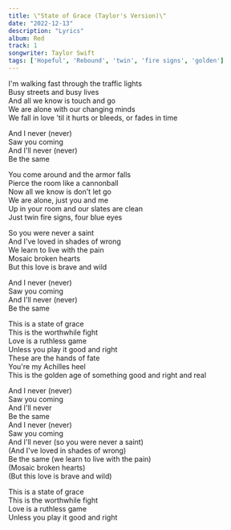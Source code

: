 ```yaml
---
title: \"State of Grace (Taylor's Version)\"
date: "2022-12-13"
description: "Lyrics"
album: Red
track: 1
songwriter: Taylor Swift
tags: ['Hopeful', 'Rebound', 'twin', 'fire signs', 'golden']
---
```



<p className="verse-one">
I'm walking fast through the traffic lights <br />
Busy streets and busy lives <br />
And all we know is touch and go <br />
We are alone with our changing minds <br />
We fall in love 'til it hurts or bleeds, or fades in time <br />
</p>
<p className="pre-chorus">
And I never (never) <br />
Saw you coming <br />
And I'll never (never) <br />
Be the same <br />
</p>
<p className="verse-two">
You come around and the armor falls <br />
Pierce the room like a cannonball <br />
Now all we know is don't let go <br />
We are alone, just you and me <br />
Up in your room and our slates are clean <br />
Just twin fire signs, four blue eyes <br />

So you were never a saint <br />
And I've loved in shades of wrong <br />
We learn to live with the pain <br />
Mosaic broken hearts <br />
But this love is brave and wild <br />
</p>
<p className="pre-chorus">
And I never (never) <br />
Saw you coming <br />
And I'll never (never) <br />
Be the same <br />
</p>
<p className="chorus">
This is a state of grace <br />
This is the worthwhile fight <br />
Love is a ruthless game <br />
Unless you play it good and right <br />
These are the hands of fate <br />
You're my Achilles heel <br />
This is the golden age of something good and right and real <br />
</p>
<p className="pre-chorus">
And I never (never) <br />
Saw you coming <br />
And I'll never <br />
Be the same <br />
And I never (never) <br />
Saw you coming <br />
And I'll never (so you were never a saint) <br />
(And I've loved in shades of wrong) <br />
Be the same (we learn to live with the pain) <br />
(Mosaic broken hearts) <br />
(But this love is brave and wild) <br />
</p>
<p className="outro">
This is a state of grace <br />
This is the worthwhile fight <br />
Love is a ruthless game <br />
Unless you play it good and right <br />
</p>
